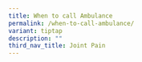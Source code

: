 ```yaml
---
title: When to call Ambulance
permalink: /when-to-call-ambulance/
variant: tiptap
description: ""
third_nav_title: Joint Pain
---
```

